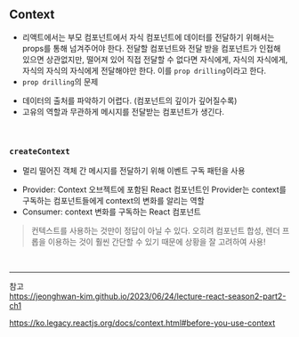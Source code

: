 ## Context
* 리액트에서는 부모 컴포넌트에서 자식 컴포넌트에 데이터를 전달하기 위해서는 props를 통해 넘겨주어야 한다. 전달할 컴포넌트와 전달 받을 컴포넌트가 인접해 있으면 상관없지만, 떨어져 있어 직접 전달할 수 없다면 자식에게, 자식의 자식에게, 자식의 자식의 자식에게 전달해야만 한다. 이를 `prop drilling`이라고 한다.
* `prop drilling`의 문제
- 데이터의 출처를 파악하기 어렵다. (컴포넌트의 깊이가 깊어질수록)
- 고유의 역할과 무관하게 메시지를 전달받는 컴포넌트가 생긴다.

<br>

### `createContext`
* 멀리 떨어진 객체 간 메시지를 전달하기 위해 이벤트 구독 패턴을 사용
- Provider: Context 오브젝트에 포함된 React 컴포넌트인 Provider는 context를 구독하는 컴포넌트들에게 context의 변화를 알리는 역할
- Consumer: context 변화를 구독하는 React 컴포넌트



> 컨텍스트를 사용하는 것만이 정답이 아닐 수 있다. 오히려 컴포넌트 합성, 렌더 프롭을 이용하는 것이 훨씬 간단할 수 있기 때문에 상황을 잘 고려하여 사용!

<br>

---
참고  
https://jeonghwan-kim.github.io/2023/06/24/lecture-react-season2-part2-ch1

https://ko.legacy.reactjs.org/docs/context.html#before-you-use-context